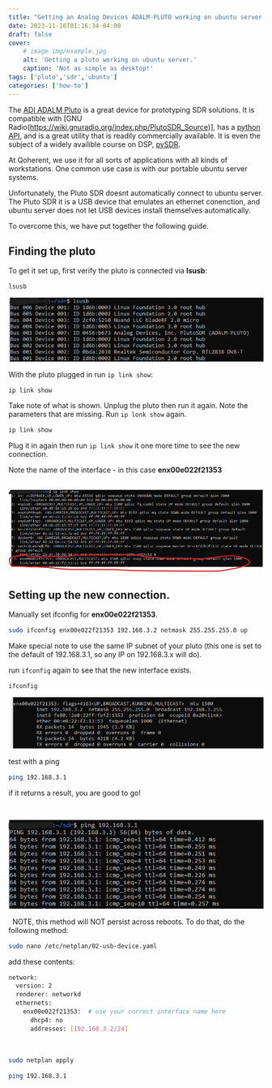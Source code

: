 ```yaml
---
title: "Getting an Analog Devices ADALM-PLUTO working on ubuntu server."
date: 2023-11-16T01:16:34-04:00
draft: false
cover:
    # image img/example.jpg
    alt: 'Getting a pluto working on ubuntu server.'
    caption: 'Not as simple as desktop!'
tags: ['pluto','sdr','ubuntu']
categories: ['how-to']
---
```


The [ADI ADALM Pluto](https://wiki.analog.com/university/tools/pluto) is a great device for prototyping SDR solutions. It is compatible with [GNU Radio(https://wiki.gnuradio.org/index.php/PlutoSDR_Source)], has a [python API](https://ez.analog.com/ez-blogs/b/engineerzone-spotlight/posts/using-python-to-control-the-pluto-radio-and-plot-data), and is a great utility that is readily commercially available. It is even the subject of a widely availible course on DSP, [pySDR](https://pysdr.org/content/pluto.html).

At Qoherent, we use it for all sorts of applications with all kinds of workstations. One common use case is with our portable ubuntu server systems.

Unfortunately, the Pluto SDR doesnt automatically connect to ubuntu server. The Pluto SDR it is a USB device that emulates an ethernet conenction, and ubuntu server does not let USB devices install themselves automatically.

To overcome this, we have put together the following guide.

## Finding the pluto

To get it set up, first verify the pluto is connected via **lsusb**:

```bash
lsusb
```

 ![](images/11_23_pluto_ubuntu_0.png)

With the pluto plugged in run ```ip link show```:

```bash
ip link show
```

Take note of what is shown. Unplug the pluto then run it again. Note the parameters that are missing. Run ```ip lonk show``` again.

```bash
ip link show
```

Plug it in again then run ```ip link show``` it one more time to see the new connection.

Note the name of the interface - in this case **enx00e022f21353**

  ![](images/11_23_pluto_ubuntu_1.png)

## Setting up the new connection.

Manually set ifconfig for **enx00e022f21353**.

```bash
sudo ifconfig enx00e022f21353 192.168.3.2 netmask 255.255.255.0 up
```
Make special note to use the same IP subnet of your pluto (this one is set to the default of 192.168.3.1, so any IP on 192.168.3.x will do).

run ```ifconfig``` again to see that the new interface exists.

```bash
ifconfig
```

 ![](images/11_23_pluto_ubuntu_2.png)

test with a ping

```bash
ping 192.168.3.1
```

if it returns a result, you are good to go!

 

 ![](images/11_23_pluto_ubuntu_3.png)

 
NOTE, this method will NOT persist across reboots. To do that, do the following method:


```bash
sudo nano /etc/netplan/02-usb-device.yaml
```
add these contents:
 

```bash
network:
  version: 2
  renderer: networkd
  ethernets:
    enx00e022f21353:  # use your correct interface name here
      dhcp4: no
      addresses: [192.168.3.2/24]
```

 

```bash
sudo netplan apply
```

```bash
ping 192.168.3.1
```

 